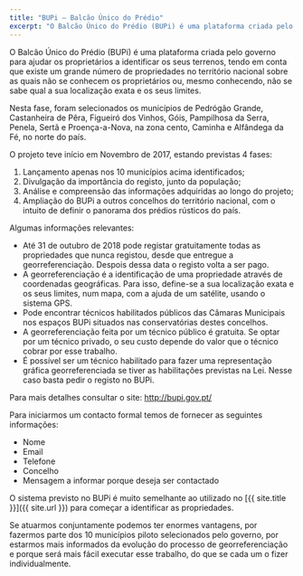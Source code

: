 ```yaml
---
title: "BUPi – Balcão Único do Prédio"
excerpt: "O Balcão Único do Prédio (BUPi) é uma plataforma criada pelo governo para ajudar os proprietários a identificar os seus terrenos."
---
```


O Balcão Único do Prédio (BUPi) é uma plataforma criada pelo governo para ajudar os proprietários a identificar os seus terrenos, tendo em conta que existe um grande número de propriedades no território nacional sobre as quais não se conhecem os proprietários ou, mesmo conhecendo, não se sabe qual a sua localização exata e os seus limites.

Nesta fase, foram selecionados os municípios de Pedrógão Grande, Castanheira de Pêra, Figueiró dos Vinhos, Góis, Pampilhosa da Serra, Penela, Sertã e Proença-a-Nova, na zona cento, Caminha e Alfândega da Fé, no norte do país.

O projeto teve início em Novembro de 2017, estando previstas 4 fases:
1) Lançamento apenas nos 10 municípios acima identificados;
2) Divulgação da importância do registo, junto da população;
3) Análise e compreensão das informações adquiridas ao longo do projeto;
4) Ampliação do BUPi a outros concelhos do território nacional, com o intuito de definir o panorama dos prédios rústicos do país. 

Algumas informações relevantes:
- Até 31 de outubro de 2018 pode registar gratuitamente todas as propriedades que nunca registou, desde que entregue a georreferenciação. Despois dessa data o registo volta a ser pago.
- A georreferenciação é a identificação de uma propriedade através de coordenadas geográficas. Para isso, define-se a sua localização exata e os seus limites, num mapa, com a ajuda de um satélite, usando o sistema GPS.
- Pode encontrar técnicos habilitados públicos das Câmaras Municipais nos espaços BUPi situados nas conservatórias destes concelhos.
- A georreferenciação feita por um técnico público é gratuita. Se optar por um técnico privado, o seu custo depende do valor que o técnico cobrar por esse trabalho.
- É possível ser um técnico habilitado para fazer uma representação gráfica georreferenciada se tiver as habilitações previstas na Lei. Nesse caso basta pedir o registo no BUPi.

Para mais detalhes consultar o site:  http://bupi.gov.pt/

Para iniciarmos um contacto formal temos de fornecer as seguintes informações:
- Nome
- Email
- Telefone
- Concelho
- Mensagem a informar porque deseja ser contactado

O sistema previsto no BUPi é muito semelhante ao utilizado no [{{ site.title }}]({{ site.url }}) para começar a identificar as propriedades.

Se atuarmos conjuntamente podemos ter enormes vantagens, por fazermos parte dos 10 municípios piloto selecionados pelo governo, por estarmos mais informados da evolução do processo de georreferenciação e porque será mais fácil executar esse trabalho, do que se cada um o fizer individualmente.

